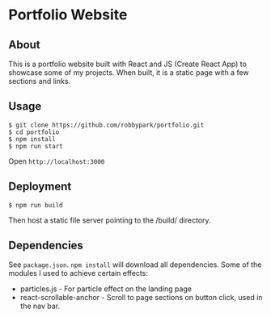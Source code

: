 # Portfolio Website

## About

This is a portfolio website built with React and JS (Create React App) to showcase some of my projects. When built, it is a  static page with a few sections and links.


## Usage

```
$ git clone https://github.com/robbypark/portfolio.git
$ cd portfolio
$ npm install
$ npm run start
```

Open `http://localhost:3000`


## Deployment

```
$ npm run build
```

Then host a static file server pointing to the /build/ directory.


## Dependencies

See `package.json`. `npm install` will download all dependencies. Some of the modules I used to achieve certain effects:

* particles.js - For particle effect on the landing page
* react-scrollable-anchor - Scroll to page sections on button click, used in the nav bar.
